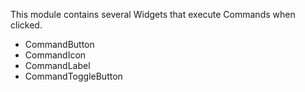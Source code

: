 This module contains several Widgets that execute Commands when clicked.

  * CommandButton
  * CommandIcon
  * CommandLabel
  * CommandToggleButton